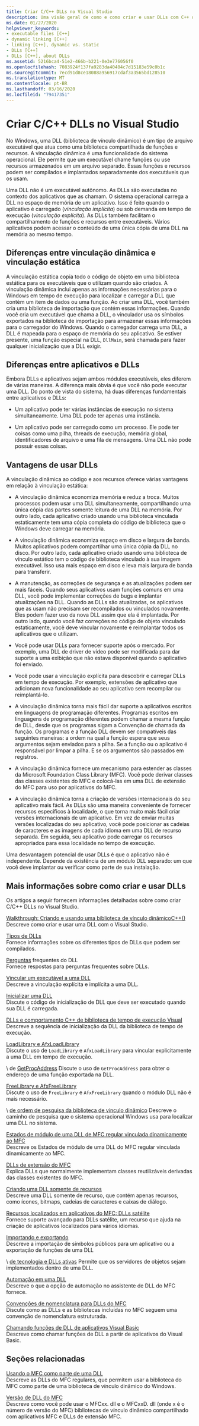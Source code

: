```yaml
---
title: Criar C/C++ DLLs no Visual Studio
description: Uma visão geral de como e como criar e usar DLLs com C++ o no Visual Studio.
ms.date: 01/27/2020
helpviewer_keywords:
- executable files [C++]
- dynamic linking [C++]
- linking [C++], dynamic vs. static
- DLLs [C++]
- DLLs [C++], about DLLs
ms.assetid: 5216bca4-51e2-466b-b221-0e3e776056f0
ms.openlocfilehash: 7083924f137fa9283da40404c7d15183e59c0b1c
ms.sourcegitcommit: 7ecd91d8ce18088a956917cdaf3a3565bd128510
ms.translationtype: MT
ms.contentlocale: pt-BR
ms.lasthandoff: 03/16/2020
ms.locfileid: "79417351"
---
```

# <a name="create-cc-dlls-in-visual-studio"></a>Criar C/C++ DLLs no Visual Studio

No Windows, uma DLL (biblioteca de vínculo dinâmico) é um tipo de arquivo executável que atua como uma biblioteca compartilhada de funções e recursos. A vinculação dinâmica é uma funcionalidade do sistema operacional. Ele permite que um executável chame funções ou use recursos armazenados em um arquivo separado. Essas funções e recursos podem ser compilados e implantados separadamente dos executáveis que os usam.

Uma DLL não é um executável autônomo. As DLLs são executadas no contexto dos aplicativos que as chamam. O sistema operacional carrega a DLL no espaço de memória de um aplicativo. Isso é feito quando o aplicativo é carregado (*vinculação implícita*) ou sob demanda em tempo de execução (*vinculação explícita*). As DLLs também facilitam o compartilhamento de funções e recursos entre executáveis. Vários aplicativos podem acessar o conteúdo de uma única cópia de uma DLL na memória ao mesmo tempo.

## <a name="differences-between-dynamic-linking-and-static-linking"></a>Diferenças entre vinculação dinâmica e vinculação estática

A vinculação estática copia todo o código de objeto em uma biblioteca estática para os executáveis que o utilizam quando são criados. A vinculação dinâmica inclui apenas as informações necessárias para o Windows em tempo de execução para localizar e carregar a DLL que contém um item de dados ou uma função. Ao criar uma DLL, você também cria uma biblioteca de importação que contém essas informações. Quando você cria um executável que chama a DLL, o vinculador usa os símbolos exportados na biblioteca de importação para armazenar essas informações para o carregador do Windows. Quando o carregador carrega uma DLL, a DLL é mapeada para o espaço de memória do seu aplicativo. Se estiver presente, uma função especial na DLL, `DllMain`, será chamada para fazer qualquer inicialização que a DLL exigir.

<a name="differences-between-applications-and-dlls"></a>

## <a name="differences-between-applications-and-dlls"></a>Diferenças entre aplicativos e DLLs

Embora DLLs e aplicativos sejam ambos módulos executáveis, eles diferem de várias maneiras. A diferença mais óbvia é que você não pode executar uma DLL. Do ponto de vista do sistema, há duas diferenças fundamentais entre aplicativos e DLLs:

- Um aplicativo pode ter várias instâncias de execução no sistema simultaneamente. Uma DLL pode ter apenas uma instância.

- Um aplicativo pode ser carregado como um processo. Ele pode ter coisas como uma pilha, threads de execução, memória global, identificadores de arquivo e uma fila de mensagens. Uma DLL não pode possuir essas coisas.

<a name="advantages-of-using-dlls"></a>

## <a name="advantages-of-using-dlls"></a>Vantagens de usar DLLs

A vinculação dinâmica ao código e aos recursos oferece várias vantagens em relação à vinculação estática:

- A vinculação dinâmica economiza memória e reduz a troca. Muitos processos podem usar uma DLL simultaneamente, compartilhando uma única cópia das partes somente leitura de uma DLL na memória. Por outro lado, cada aplicativo criado usando uma biblioteca vinculada estaticamente tem uma cópia completa do código de biblioteca que o Windows deve carregar na memória.

- A vinculação dinâmica economiza espaço em disco e largura de banda. Muitos aplicativos podem compartilhar uma única cópia da DLL no disco. Por outro lado, cada aplicativo criado usando uma biblioteca de vínculo estático tem o código de biblioteca vinculado à sua imagem executável. Isso usa mais espaço em disco e leva mais largura de banda para transferir.

- A manutenção, as correções de segurança e as atualizações podem ser mais fáceis. Quando seus aplicativos usam funções comuns em uma DLL, você pode implementar correções de bugs e implantar atualizações na DLL. Quando as DLLs são atualizadas, os aplicativos que as usam não precisam ser recompilados ou vinculados novamente. Eles podem fazer uso da nova DLL assim que ela é implantada. Por outro lado, quando você faz correções no código de objeto vinculado estaticamente, você deve vincular novamente e reimplantar todos os aplicativos que o utilizam.

- Você pode usar DLLs para fornecer suporte após o mercado. Por exemplo, uma DLL de driver de vídeo pode ser modificada para dar suporte a uma exibição que não estava disponível quando o aplicativo foi enviado.

- Você pode usar a vinculação explícita para descobrir e carregar DLLs em tempo de execução. Por exemplo, extensões de aplicativo que adicionam nova funcionalidade ao seu aplicativo sem recompilar ou reimplantá-lo.

- A vinculação dinâmica torna mais fácil dar suporte a aplicativos escritos em linguagens de programação diferentes. Programas escritos em linguagens de programação diferentes podem chamar a mesma função de DLL, desde que os programas sigam a Convenção de chamada da função. Os programas e a função DLL devem ser compatíveis das seguintes maneiras: a ordem na qual a função espera que seus argumentos sejam enviados para a pilha. Se a função ou o aplicativo é responsável por limpar a pilha. E se os argumentos são passados em registros.

- A vinculação dinâmica fornece um mecanismo para estender as classes da Microsoft Foundation Class Library (MFC). Você pode derivar classes das classes existentes do MFC e colocá-las em uma DLL de extensão do MFC para uso por aplicativos do MFC.

- A vinculação dinâmica torna a criação de versões internacionais do seu aplicativo mais fácil. As DLLs são uma maneira conveniente de fornecer recursos específicos à localidade, o que torna muito mais fácil criar versões internacionais de um aplicativo. Em vez de enviar muitas versões localizadas do seu aplicativo, você pode posicionar as cadeias de caracteres e as imagens de cada idioma em uma DLL de recurso separada. Em seguida, seu aplicativo pode carregar os recursos apropriados para essa localidade no tempo de execução.

Uma desvantagem potencial de usar DLLs é que o aplicativo não é independente. Depende da existência de um módulo DLL separado: um que você deve implantar ou verificar como parte de sua instalação.

## <a name="more-information-on-how-to-create-and-use-dlls"></a>Mais informações sobre como criar e usar DLLs

Os artigos a seguir fornecem informações detalhadas sobre como criar C/C++ DLLs no Visual Studio.

[Walkthrough: Criando e usando uma biblioteca de vínculo dinâmicoC++()](walkthrough-creating-and-using-a-dynamic-link-library-cpp.md)\
Descreve como criar e usar uma DLL com o Visual Studio.

[Tipos de DLLs](kinds-of-dlls.md)\
Fornece informações sobre os diferentes tipos de DLLs que podem ser compilados.

[Perguntas](dll-frequently-asked-questions.md) frequentes do DLL\
Fornece respostas para perguntas frequentes sobre DLLs.

[Vincular um executável a uma DLL](linking-an-executable-to-a-dll.md)\
Descreve a vinculação explícita e implícita a uma DLL.

[Inicializar uma DLL](run-time-library-behavior.md#initializing-a-dll)\
Discute o código de inicialização de DLL que deve ser executado quando sua DLL é carregada.

[DLLs e comportamento C++ de biblioteca de tempo de execução Visual](run-time-library-behavior.md)\
Descreve a sequência de inicialização da DLL da biblioteca de tempo de execução.

[LoadLibrary e AfxLoadLibrary](loadlibrary-and-afxloadlibrary.md)\
Discute o uso de `LoadLibrary` e `AfxLoadLibrary` para vincular explicitamente a uma DLL em tempo de execução.

\ de [GetProcAddress](getprocaddress.md)
Discute o uso de `GetProcAddress` para obter o endereço de uma função exportada na DLL.

[FreeLibrary e AfxFreeLibrary](freelibrary-and-afxfreelibrary.md)\
Discute o uso de `FreeLibrary` e `AfxFreeLibrary` quando o módulo DLL não é mais necessário.

\ [de ordem de pesquisa da biblioteca de vínculo dinâmico](/windows/win32/Dlls/dynamic-link-library-search-order)
Descreve o caminho de pesquisa que o sistema operacional Windows usa para localizar uma DLL no sistema.

[Estados de módulo de uma DLL de MFC regular vinculada dinamicamente ao MFC](module-states-of-a-regular-dll-dynamically-linked-to-mfc.md)\
Descreve os Estados de módulo de uma DLL do MFC regular vinculada dinamicamente ao MFC.

[DLLs de extensão do MFC](extension-dlls-overview.md)\
Explica DLLs que normalmente implementam classes reutilizáveis derivadas das classes existentes do MFC.

[Criando uma DLL somente de recursos](creating-a-resource-only-dll.md)\
Descreve uma DLL somente de recurso, que contém apenas recursos, como ícones, bitmaps, cadeias de caracteres e caixas de diálogo.

[Recursos localizados em aplicativos do MFC: DLLs satélite](localized-resources-in-mfc-applications-satellite-dlls.md)\
Fornece suporte avançado para DLLs satélite, um recurso que ajuda na criação de aplicativos localizados para vários idiomas.

[Importando e exportando](importing-and-exporting.md)\
Descreve a importação de símbolos públicos para um aplicativo ou a exportação de funções de uma DLL

\ [de tecnologia e DLLs ativas](active-technology-and-dlls.md)
Permite que os servidores de objetos sejam implementados dentro de uma DLL.

[Automação em uma DLL](automation-in-a-dll.md)\
Descreve o que a opção de automação no assistente de DLL do MFC fornece.

[Convenções de nomenclatura para DLLs do MFC](../mfc/mfc-library-versions.md#mfc-static-library-naming-conventions)\
Discute como as DLLs e as bibliotecas incluídas no MFC seguem uma convenção de nomenclatura estruturada.

[Chamando funções de DLL de aplicativos Visual Basic](calling-dll-functions-from-visual-basic-applications.md)\
Descreve como chamar funções de DLL a partir de aplicativos do Visual Basic.

## <a name="related-sections"></a>Seções relacionadas

[Usando o MFC como parte de uma DLL](../mfc/tn011-using-mfc-as-part-of-a-dll.md)\
Descreve as DLLs do MFC regulares, que permitem usar a biblioteca do MFC como parte de uma biblioteca de vínculo dinâmico do Windows.

[Versão de DLL do MFC](../mfc/tn033-dll-version-of-mfc.md)\
Descreve como você pode usar o MFCxx. dll e o MFCxxD. dll (onde x é o número de versão do MFC) bibliotecas de vínculo dinâmico compartilhado com aplicativos MFC e DLLs de extensão MFC.
